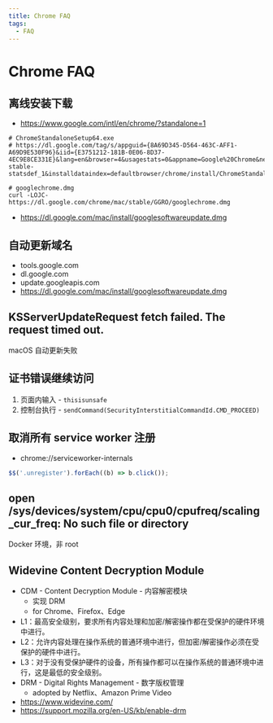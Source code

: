 ```yaml
---
title: Chrome FAQ
tags:
  - FAQ
---
```


# Chrome FAQ

## 离线安装下载

- https://www.google.com/intl/en/chrome/?standalone=1

```
# ChromeStandaloneSetup64.exe
# https://dl.google.com/tag/s/appguid={8A69D345-D564-463C-AFF1-A69D9E530F96}&iid={E3751212-181B-0E06-8D37-4EC9E8CE331E}&lang=en&browser=4&usagestats=0&appname=Google%20Chrome&needsadmin=prefers&ap=x64-stable-statsdef_1&installdataindex=defaultbrowser/chrome/install/ChromeStandaloneSetup64.exe

# googlechrome.dmg
curl -LOJC- https://dl.google.com/chrome/mac/stable/GGRO/googlechrome.dmg
```

- https://dl.google.com/mac/install/googlesoftwareupdate.dmg

## 自动更新域名

- tools.google.com
- dl.google.com
- update.googleapis.com
- https://dl.google.com/mac/install/googlesoftwareupdate.dmg

## KSServerUpdateRequest fetch failed. The request timed out.

macOS 自动更新失败

## 证书错误继续访问

1. 页面内输入 - `thisisunsafe`
2. 控制台执行 - `sendCommand(SecurityInterstitialCommandId.CMD_PROCEED)`

## 取消所有 service worker 注册

- chrome://serviceworker-internals

```js
$$('.unregister').forEach((b) => b.click());
```

## open /sys/devices/system/cpu/cpu0/cpufreq/scaling_cur_freq: No such file or directory

Docker 环境，非 root

## Widevine Content Decryption Module

- CDM - Content Decryption Module - 内容解密模块
  - 实现 DRM
  - for Chrome、Firefox、Edge
- L1：最高安全级别，要求所有内容处理和加密/解密操作都在受保护的硬件环境中进行。
- L2：允许内容处理在操作系统的普通环境中进行，但加密/解密操作必须在受保护的硬件中进行。
- L3：对于没有受保护硬件的设备，所有操作都可以在操作系统的普通环境中进行，这是最低的安全级别。
- DRM - Digital Rights Management - 数字版权管理
  - adopted by Netflix、Amazon Prime Video
- https://www.widevine.com/
- https://support.mozilla.org/en-US/kb/enable-drm
